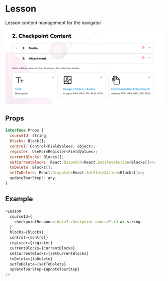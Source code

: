 # Lesson

Lesson content management for the navigator

![](./readmeIMG/2023-02-14-12-16-57.png)

## Props

```js
interface Props {
  courseId: string;
  blocks: Block[];
  control: Control<FieldValues, object>;
  register: UseFormRegister<FieldValues>;
  currentBlocks: Blocks[];
  setCurrentBlocks: React.Dispatch<React.SetStateAction<Blocks[]>>;
  toDelete: Blocks[];
  setToDelete: React.Dispatch<React.SetStateAction<Blocks[]>>;
  updateTourStep?: any;
}
```

## Example

```js
<Lesson
  courseId={
    checkpointResponse.data?.checkpoint.course?.id as string
  }
  blocks={blocks}
  control={control}
  register={register}
  currentBlocks={currentBlocks}
  setCurrentBlocks={setCurrentBlocks}
  toDelete={toDelete}
  setToDelete={setToDelete}
  updateTourStep={updateTourStep}
/>
```
